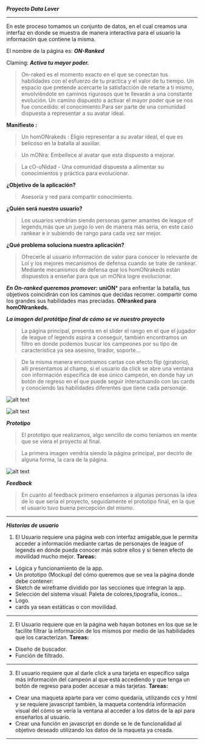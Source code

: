 ***Proyecto Data Lover***
___
 En este proceso tomamos un conjunto de datos, en el cual creamos una interfaz en donde se muestra de manera interactiva para el usuario la información que contiene la misma.
 
El nombre de la página es:
***ON-Ranked***

Claming:
***Activa tu mayor poder.***
>On-raked es el momento exacto en el que se conectan tus habilidades con el esfuerzo de tu
practica y el valor de tu tiempo. Un espacio que pretende acercarte la satisfacción de retarte a ti mismo, envolviéndote en caminos rigurosos que te llevarán a una constante evolución. Un camino dispuesto a activar el mayor poder que se nos fue concedido: el conocimiento.Para ser parte de una comunidad dispuesta a representar a su avatar ideal.

**Manifiesto :**
>Un homONrakeds : Eligio representar a su avatar ideal, el que es belicoso en la batalla al auxiliar.

>Un mONra: Embellece al avatar que esta dispuesto a mejorar.

>La cO-uNidad - Una comunidad dispuesta a alimentar su conocimientos y práctica para evolucionar.

**¿Objetivo de la aplicación?**
>Asesoría y red para compartir conocimiento.

**¿Quién será nuestro usuario?**
>Los usuarios vendrían siendo personas gamer amantes de league of legends,más que un juego lo ven de manera más seria, en este caso rankear e ir subiendo de rango para cada vez ser mejor.

**¿Qué problema soluciona nuestra aplicación?**
>Ofrecerle al usuario información de valor para conocer lo relevante de Lol y los mejores
mecanismos de defensa cuando se trate de rankear. Mediante mecanismos de defensa que los
homONrakeds están dispuestos a enseñar para que un mONra logre evolucionar.

***En On-ranked queremos promover:***
**uniON*** para enfrentar la batalla,
tus objetivos coincidirán con los caminos que decidas recorrer.
compartir como los grandes sus habilidades mas preciadas.
**ONranked para homONrankeds.**

***La imagen del protótipo final de cómo se ve nuestro proyecto***
>La página principal, presenta en el slider el rango en el que el jugador de league of legends aspira a conseguir, también encontramos un filtro en donde podemos buscar los campeones por su tipo de característica ya sea asesino, tirador, soporte... 

>De la misma manera encontramos cartas con efecto flip (giratorio), allí presentamos al champ, si el usuario da click se abre una ventana con información especifica de ese único campeón, en donde hay un botón de regreso en el que puede seguir interactuando con las cards y conociendo las habilidades diferentes que tiene cada personaje.

![alt text](https://raw.githubusercontent.com/DianyelaMaldonado/CDMX009-Data-Lovers/master/Readme/On-Raked01.png)

![alt text](https://raw.githubusercontent.com/DianyelaMaldonado/CDMX009-Data-Lovers/master/Readme/On-Raked02.png)



***Prototipo***

 >El prototipo que realizamos, algo sencillo de como teníamos en mente que se viera el proyecto al final.
 

 >La primera imagen vendría siendo la página principal, por decirlo de alguna forma, la cara de la página.

![alt text](https://raw.githubusercontent.com/DianyelaMaldonado/CDMX009-Data-Lovers/master/Readme/prototipoEnBaja-1.jpg)


  ***Feedback***
 > En cuanto al feedback primero enseñamos a algunas personas la idea de lo que sería el proyecto, seguidamente el prototipo final, en la que el usuario tuvo buena percepción del mismo.
  ___
 
 ***Historias de usuario***
 
1. El Usuario requiere una página web con interfaz amigable,que le permita acceder a información mediante cartas de personajes de league of legends en donde pueda conocer más sobre ellos y si tienen efecto de movilidad mucho mejor.
  **Tareas:**
- Lógica y funcionamiento de la app.
 - Un prototipo (Mockup) del cómo queremos que se vea la página donde debe contener:
 - Sketch de wireframe dividido por las secciones que integran la app.
- Selección del sistema visual: Paleta de colores,tipografía, íconos...
- Logo.
- cards ya sean estáticas o con movilidad.
___
 2.  El Usuario requiere que en la página web hayan botones en los que se le facilite filtrar la información de los mismos por medio de las habilidades que los caracterizan.
 **Tareas:**
- Diseño de buscador.
- Función de filtrado.
___
3. El usuario requiere que al darle click a una tarjeta en específico salga más información del campeón al que está accediendo y que tenga un botón de regreso para poder accesar a más tarjetas.
**Tareas:**
- Crear una maqueta aparte para ver como quedaría, utilizando ccs y html y se requiere javascript también, la maqueta contendría información visual del cómo se vería la ventana al acceder a los datos de la api para enseñarlos al usuario.
- Crear una función en javascript en donde se le de funcionalidad al objetivo deseado utilizando los datos de la maqueta ya creada.
___
 
 